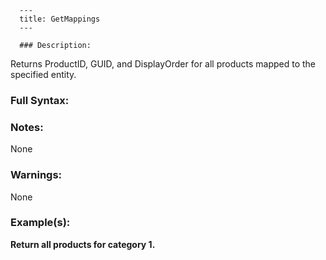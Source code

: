 
      ---
      title: GetMappings
      ---

      ### Description:

Returns ProductID, GUID, and DisplayOrder for all products mapped to the specified entity.

### Full Syntax:

<GetMappings EntityType="Manufacturer|Distributor|Category|Section|Genre|Vector" EntityID="integer" EntityGUID="uniqueidentifier"/>

### Notes:

None

### Warnings:

None

### Example(s):

**Return all products for category 1.**  
<GetMappings EntityType="Category" EntityID="1"/>
      